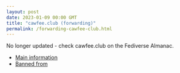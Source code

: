 ```yaml
---
layout: post
date: 2023-01-09 00:00 GMT
title: "cawfee.club (forwarding)"
permalink: /forwarding-cawfee-club.html
---
```


No longer updated - check cawfee.club on the Fediverse Almanac.

* [Main information](https://www.fediversealmanac.com/api/v1/instances/cawfee.club)
* [Banned from](https://www.fediversealmanac.com/api/v1/instances/cawfee.club/banned_from)

